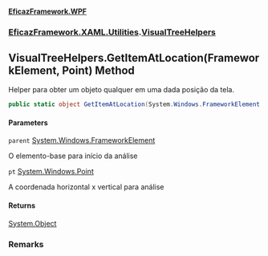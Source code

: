 #### [EficazFramework.WPF](EficazFrameworkWPF.md 'EficazFramework WPF')
### [EficazFramework.XAML.Utilities](EficazFrameworkWPF.md#EficazFramework.XAML.Utilities 'EficazFramework.XAML.Utilities').[VisualTreeHelpers](EficazFramework.XAML.Utilities/VisualTreeHelpers.md 'EficazFramework.XAML.Utilities.VisualTreeHelpers')

## VisualTreeHelpers.GetItemAtLocation(FrameworkElement, Point) Method

Helper para obter um objeto qualquer em uma dada posição da tela.

```csharp
public static object GetItemAtLocation(System.Windows.FrameworkElement parent, System.Windows.Point pt);
```
#### Parameters

<a name='EficazFramework.XAML.Utilities.VisualTreeHelpers.GetItemAtLocation(System.Windows.FrameworkElement,System.Windows.Point).parent'></a>

`parent` [System.Windows.FrameworkElement](https://docs.microsoft.com/en-us/dotnet/api/System.Windows.FrameworkElement 'System.Windows.FrameworkElement')

O elemento-base para início da análise

<a name='EficazFramework.XAML.Utilities.VisualTreeHelpers.GetItemAtLocation(System.Windows.FrameworkElement,System.Windows.Point).pt'></a>

`pt` [System.Windows.Point](https://docs.microsoft.com/en-us/dotnet/api/System.Windows.Point 'System.Windows.Point')

A coordenada horizontal x vertical para análise

#### Returns
[System.Object](https://docs.microsoft.com/en-us/dotnet/api/System.Object 'System.Object')

### Remarks